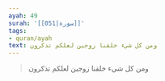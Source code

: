 ```yaml
---
ayah: 49
surah: '[[051|سورة]]'
tags:
- quran/ayah
text: ومن كل شيء خلقنا زوجين لعلكم تذكرون
---
```

> ومن كل شيء خلقنا زوجين لعلكم تذكرون
